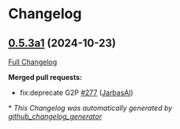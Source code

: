 # Changelog

## [0.5.3a1](https://github.com/OpenVoiceOS/ovos-plugin-manager/tree/0.5.3a1) (2024-10-23)

[Full Changelog](https://github.com/OpenVoiceOS/ovos-plugin-manager/compare/0.5.2...0.5.3a1)

**Merged pull requests:**

- fix:deprecate G2P [\#277](https://github.com/OpenVoiceOS/ovos-plugin-manager/pull/277) ([JarbasAl](https://github.com/JarbasAl))



\* *This Changelog was automatically generated by [github_changelog_generator](https://github.com/github-changelog-generator/github-changelog-generator)*
